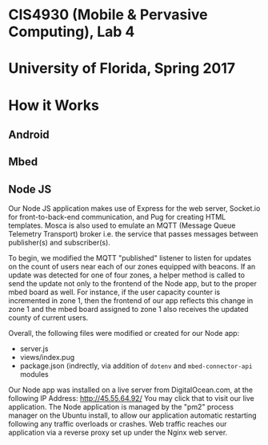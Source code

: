 # CIS4930 (Mobile & Pervasive Computing), Lab 4
# University of Florida, Spring 2017

# How it Works

## Android

## Mbed

## Node JS

Our Node JS application makes use of Express for the web server, Socket.io for front-to-back-end communication, and Pug for creating HTML templates. Mosca is also used to emulate an MQTT (Message Queue Telemetry Transport) broker i.e. the service that passes messages between publisher(s) and subscriber(s).

To begin, we modified the MQTT "published" listener to listen for updates on the count of users near each of our zones equipped with beacons. If an update was detected for one of four zones, a helper method is called to send the update not only to the frontend of the Node app, but to the proper mbed board as well. For instance, if the user capacity counter is incremented in zone 1, then the frontend of our app reflects this change in zone 1 and the mbed board assigned to zone 1 also receives the updated county of current users.

Overall, the following files were modified or created for our Node app:
  - server.js
  - views/index.pug
  - package.json (indrectly, via addition of `dotenv` and `mbed-connector-api` modules

Our Node app was installed on a live server from DigitalOcean.com, at the following IP Address: http://45.55.64.92/
You may click that to visit our live application. The Node application is managed by the "pm2" process manager on the Ubuntu install, to allow our application automatic restarting following any traffic overloads or crashes. Web traffic reaches our application via a reverse proxy set up under the Nginx web server.
